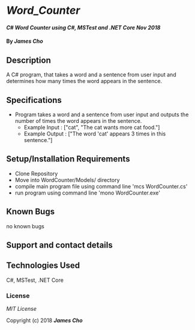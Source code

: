 # _Word_Counter_

#### _C# Word Counter using C#, MSTest and .NET Core Nov 2018_

#### By _**James Cho**_

## Description

A C# program, that takes a word and a sentence from user input and determines how many times the word appears in the sentence.

## Specifications
  * Program takes a word and a sentence from user input and outputs the number of times the word appears in the sentence.
    - Example Input : ["cat", "The cat wants more cat food."]
    - Example Output : ["The word 'cat' appears 3 times in this sentence."]

## Setup/Installation Requirements

* Clone Repository
* Move into WordCounter/Models/ directory
* compile main program file using command line 'mcs WordCounter.cs'
* run program using command line 'mono WordCounter.exe'


## Known Bugs

no known bugs

## Support and contact details



## Technologies Used

C#, MSTest, .NET Core

### License

*MIT License*

Copyright (c) 2018 **_James Cho_**